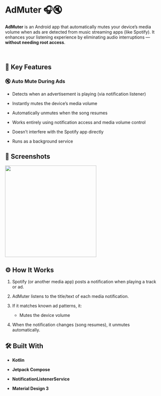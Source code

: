 # AdMuter 🎧🔇

**AdMuter** is an Android app that automatically mutes your device’s media volume when ads are detected from music streaming apps (like Spotify). It enhances your listening experience by eliminating audio interruptions — **without needing root access**.

<br>

## 🌟 Key Features

### 🔇 Auto Mute During Ads

- Detects when an advertisement is playing (via notification listener)

- Instantly mutes the device’s media volume

- Automatically unmutes when the song resumes

- Works entirely using notification access and media volume control

- Doesn’t interfere with the Spotify app directly

- Runs as a background service

## 📸 Screenshots

<img src = "https://github.com/user-attachments/assets/3eddfc40-532b-42e7-b9a7-9810e975a69a" width = 300 />

## ⚙️ How It Works

1. Spotify (or another media app) posts a notification when playing a track or ad.

2. AdMuter listens to the title/text of each media notification.

3. If it matches known ad patterns, it:
   - Mutes the device volume
4. When the notification changes (song resumes), it unmutes automatically.

## 🛠️ Built With

- **Kotlin**
  
- **Jetpack Compose**
  
- **NotificationListenerService**

- **Material Design 3**
